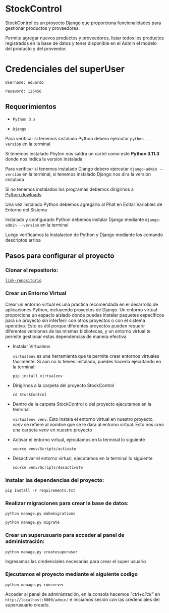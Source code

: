 # StockControl
StockControl es un proyecto Django que proporciona funcionalidades para gestionar productos y proveedores.

Permite agregar nuevos productos y proveedores, listar todos los productos registrados en la base de datos y tener disponible en el Admin el modelo del producto y del proveedor.

# Credenciales del superUser

`Username: eduardo`

`Password: 123456`

## Requerimientos
- `Python 3.x`

- `Django`

Para verificar si tenemos instalado Python debero ejercutar `python --version` en la terminal

Si tenemos instalado Phyton nos saldra un cartel como este **Python 3.11.3** donde nos indica la version instalada

Para verificar si tenemos instalado Django debero ejercutar `django-admin --version` en la terminal, si tenemos instalado Django nos dira la version instalada

Si no tenemos instalados los programas debemos dirigirnos a [Python.dowloads](https://www.python.org/downloads/)

Una vez instalado Python debemos agregarlo al Phat en Editar Variables de Entorno del Sistema

Instalado y configurado Python debemos instalar Django mediante `django-admin --version` en la terminal

Luego verificamos la instalacion de Python y Django mediante los comando descriptos arriba

## Pasos para configurar el proyecto

### Clonar el repositorio:

[`link-repositorio`](https://github.com/Eduzurbriggen14/Sistema-gestion-personas-Alkemy.git)

### Crear un Entorno Virtual

Crear un entorno virtual es una práctica recomendada en el desarrollo de aplicaciones Python, incluyendo proyectos de Django. Un entorno virtual proporciona un espacio aislado donde puedes instalar paquetes específicos para un proyecto sin interferir con otros proyectos o con el sistema operativo. Esto es útil porque diferentes proyectos pueden requerir diferentes versiones de las mismas bibliotecas, y un entorno virtual te permite gestionar estas dependencias de manera efectiva

- Instalar Virtualenv

  `virtualenv` es una herramienta que te permite crear entornos virtuales fácilmente. Si aún no lo tienes instalado, puedes hacerlo ejecutando en la terminal:

  `pip install virtualenv`

- Dirigirnos a la carpeta del proyecto StockControl

  `cd StockControl`

- Dentro de la carpeta StockControl o del proyecto ejecutamos en la temrinal

  `virtualenv venv`. Esto instala el entorno virtual en nuestro proyecto, *venv* se refiere al nombre que se le dara al entorno virtual. Esto nos crea una carpeta *venv* en nuestro proyecto

- Activar el entorno virtual, ejecutamos en la terminal lo siguiente
  
  `source venv/Scripts/activate`

- Desactivar el entorno virtual, ejecutamos en la terminal lo siguiente
  
  `source venv/Scripts/desactivate`

### Instalar las dependencias del proyecto:

`pip install -r requirements.txt`

### Realizar migraciones para crear la base de datos:

`python manage.py makemigrations`

`python manage.py migrate`

### Crear un superusuario para acceder al panel de administración:

`python manage.py createsuperuser`

Ingresamos las credenciales necesarias para crear el super usuario

### Ejecutamos el proyecto mediante el siguiente codigo

`python manage.py runserver`

Acceder al panel de administración, en la consola hacemos *"ctrl+click"* en `http://localhost:8000/admin/` e iniciamos sesión con las credenciales del superusuario creado.
